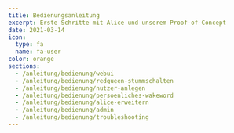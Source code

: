 ```yaml
---
title: Bedienungsanleitung
excerpt: Erste Schritte mit Alice und unserem Proof-of-Concept
date: 2021-03-14
icon:
  type: fa
  name: fa-user
color: orange
sections:
  - /anleitung/bedienung/webui
  - /anleitung/bedienung/redqueen-stummschalten
  - /anleitung/bedienung/nutzer-anlegen
  - /anleitung/bedienung/persoenliches-wakeword
  - /anleitung/bedienung/alice-erweitern
  - /anleitung/bedienung/admin
  - /anleitung/bedienung/troubleshooting
---
```

